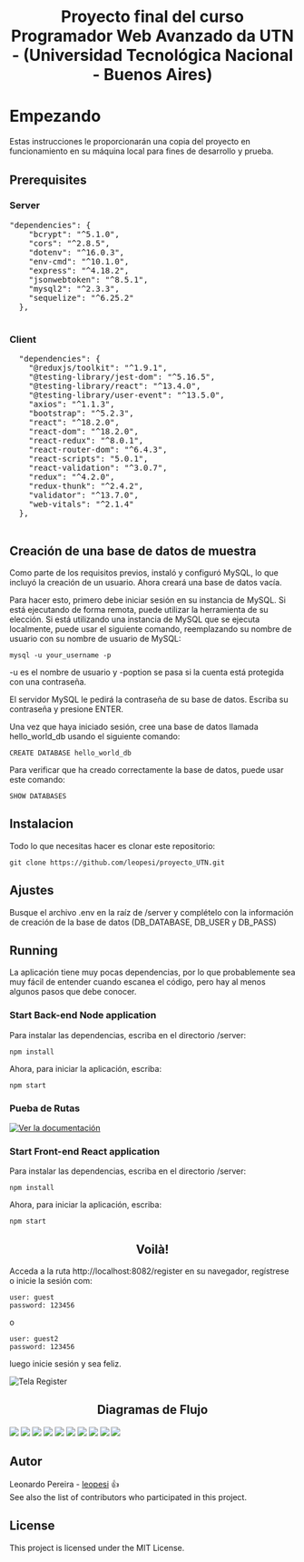 
<h1 align="center"> Proyecto final del curso Programador Web Avanzado da UTN - (Universidad Tecnológica Nacional - Buenos Aires) </h1>



# Empezando 
Estas instrucciones le proporcionarán una copia del proyecto en funcionamiento en su máquina local para fines de desarrollo y prueba.

## Prerequisites

### Server
<pre>
"dependencies": { 
    "bcrypt": "^5.1.0",
    "cors": "^2.8.5",
    "dotenv": "^16.0.3",
    "env-cmd": "^10.1.0",
    "express": "^4.18.2",
    "jsonwebtoken": "^8.5.1",
    "mysql2": "^2.3.3",
    "sequelize": "^6.25.2"
  },
  </pre>
  ### Client
  <pre>
  "dependencies": {
    "@reduxjs/toolkit": "^1.9.1",
    "@testing-library/jest-dom": "^5.16.5",
    "@testing-library/react": "^13.4.0",
    "@testing-library/user-event": "^13.5.0",
    "axios": "^1.1.3",
    "bootstrap": "^5.2.3",
    "react": "^18.2.0",
    "react-dom": "^18.2.0",
    "react-redux": "^8.0.1",
    "react-router-dom": "^6.4.3",
    "react-scripts": "5.0.1",
    "react-validation": "^3.0.7",
    "redux": "^4.2.0",
    "redux-thunk": "^2.4.2",
    "validator": "^13.7.0",
    "web-vitals": "^2.1.4"
  },
  </pre>
  

## Creación de una base de datos de muestra

Como parte de los requisitos previos, instaló y configuró MySQL, lo que incluyó la creación de un usuario. Ahora creará una base de datos vacía.

Para hacer esto, primero debe iniciar sesión en su instancia de MySQL. Si está ejecutando de forma remota, puede utilizar la herramienta de su elección. Si está utilizando una instancia de MySQL que se ejecuta localmente, puede usar el siguiente comando, reemplazando su nombre de usuario con su nombre de usuario de MySQL:
```shell
mysql -u your_username -p
```
-u es el nombre de usuario y -poption se pasa si la cuenta está protegida con una contraseña.

El servidor MySQL le pedirá la contraseña de su base de datos. Escriba su contraseña y presione ENTER.

Una vez que haya iniciado sesión, cree una base de datos llamada hello_world_db usando el siguiente comando:
```shell
CREATE DATABASE hello_world_db
```
Para verificar que ha creado correctamente la base de datos, puede usar este comando:
```shell
SHOW DATABASES
```


## Instalacion
Todo lo que necesitas hacer es clonar este repositorio:

```shell
git clone https://github.com/leopesi/proyecto_UTN.git
```
## Ajustes
Busque el archivo .env en la raíz de /server y complételo con la información de creación de la base de datos (DB_DATABASE, DB_USER y DB_PASS)

## Running
La aplicación tiene muy pocas dependencias, por lo que probablemente sea muy fácil de entender cuando escanea el código, pero hay al menos algunos pasos que debe conocer.

### Start Back-end Node application

Para instalar las dependencias, escriba en el directorio /server:
```shell
npm install
```
Ahora, para iniciar la aplicación, escriba:
```shell
npm start
```
### Pueba de Rutas
[![Ver la documentación](https://run.pstmn.io/button.svg)](https://www.postman.com/restless-water-10959/workspace/df598f0c-36bb-4178-9a08-3c2420741c64/api/d1301b31-098b-4651-8d18-ee78cb941df8)

### Start Front-end React application

Para instalar las dependencias, escriba en el directorio /server:
```shell
npm install
```
Ahora, para iniciar la aplicación, escriba:
```shell
npm start
```
## 
<h2 align="center"> Voilà! </h2>

Acceda a la ruta http://localhost:8082/register en su navegador, regístrese o inicie la sesión com:
```shell
user: guest 
password: 123456
``` 
o
```shell
user: guest2
password: 123456
``` 
 luego inicie sesión y sea feliz.


![Tela Register](https://user-images.githubusercontent.com/52714788/210097834-441dd9dd-f153-4eb1-b845-22955e547cc7.png)


## 
<h2 align="center"> Diagramas de Flujo </h2>

<img src="https://user-images.githubusercontent.com/52714788/209237944-77d0b851-703a-4ad1-9bbb-73b5d5f59764.JPG">

<img src="https://user-images.githubusercontent.com/52714788/209238105-e32714e7-00bb-457e-a87a-047d14032360.JPG">

<img src="https://user-images.githubusercontent.com/52714788/209238160-819d2da4-beb6-4aaa-822c-1105b62745c0.JPG">

<img src="https://user-images.githubusercontent.com/52714788/209238273-ab115c23-7699-4858-ac18-d2e1ffbf6717.JPG">

<img src="https://user-images.githubusercontent.com/52714788/209238360-e7e9099e-1a32-413a-9f4c-44c3ef04bbb6.JPG">

<img src="https://user-images.githubusercontent.com/52714788/209238424-55aec562-b93e-4e90-9b4b-fd599ce91682.JPG">

<img src="https://user-images.githubusercontent.com/52714788/209238481-db44b031-5a97-4506-873a-10b397e8f7ed.JPG">

<img src="https://user-images.githubusercontent.com/52714788/209238541-1a9c9121-02cb-4a69-9e80-11160d863f61.JPG">

<img src="https://user-images.githubusercontent.com/52714788/209238580-ce868e13-8088-457d-8165-2c5dc781b44b.JPG">

<img src="https://user-images.githubusercontent.com/52714788/209238654-30f8a99f-131f-4eb3-b0d1-f3b4a792c229.JPG">

## Autor
Leonardo Pereira - [leopesi](https://github.com/leopesi) :+1: <br>
See also the list of contributors who participated in this project.


## License
This project is licensed under the MIT License.
